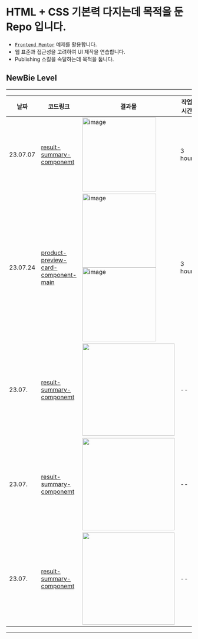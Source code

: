 # HTML + CSS 기본력 다지는데 목적을 둔 Repo 입니다.
- [`Frontend Mentor`](https://www.frontendmentor.io/) 예제를 활용합니다.
- 웹 표준과 접근성을 고려하여 UI 제작을 연습합니다.
- Publishing 스킬을 숙달하는데 목적을 둡니다.

## NewBie Level

---
| 날짜         | 코드링크                                                                                                                                    | 결과물                                                                                                                                                                       | 작업시간   |
| ------------ | ------------------------------------------------------------------------------------------------------------------------------------------- | ---------------------------------------------------------------------------------------------------------------------------------------------------------------------------- | ---------- |
|  23.07.07| [result-summary-componemt](https://github.com/Yang-zzz/Practice_Frontend_Mentor/tree/main/results-summary-component-main)| <img width="200" alt="image" src="https://github.com/Yang-zzz/Practice_Frontend_Mentor/assets/89332492/c4f3e024-5cef-4703-a73a-ab1a07300d82"> | 3 hour        |
|  23.07.24  | [product-preview-card-component-main](https://github.com/Yang-zzz/Practice_Frontend_Mentor/tree/main/product-preview-card-component-main)|<img width="200" alt="image" src="https://github.com/Yang-zzz/Practice_Frontend_Mentor/assets/89332492/4dfeb93c-6f11-41e5-843a-01ede1740a31">  <img width="200" alt="image" src="https://github.com/Yang-zzz/Practice_Frontend_Mentor/assets/89332492/36c83144-fb3b-49df-be1d-f4145c768782">| 3 hour        |
|  23.07.  | [result-summary-componemt](링크)| <img width="250" alt="" src=""> | --         |
|  23.07.  | [result-summary-componemt](링크)| <img width="250" alt="" src=""> | --         |
|  23.07.  | [result-summary-componemt](링크)| <img width="250" alt="" src=""> | --         |
---
